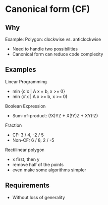 # Canonical form (CF)

## Why

Example: Polygon: clockwise vs. anticlockwise

- Need to handle two possibilities
- Canonical form can reduce code complexity

## Examples

Linear Programming

- min {c'x \| A x = b, x \>= 0}
- min (c'x \| A x \>= b, x \>= 0)

Boolean Expression

- Sum-of-product: (!X)YZ + X(!Y)Z + XY(!Z)

Fraction

- CF: 3 / 4, -2 / 5
- Non-CF: 6 / 8, 2 / -5

Rectilinear polygon

- x first, then y
- remove half of the points
- even make some algorithms simpler

## Requirements

- Without loss of generality

